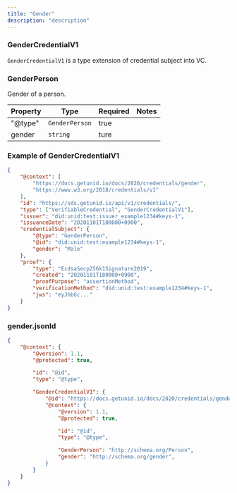 ```yaml
---
title: "Gender"
description: "description"
---
```


### GenderCredentialV1

`GenderCredentialV1` is a type extension of credential subject into VC.

### GenderPerson
Gender of a person.

| Property | Type | Required | Notes |
| ---- | ---- | ---- | ---- |
| "@type" | `GenderPerson` | true ||
| gender | `string` | ture ||

### Example of GenderCredentialV1

```json
{
    "@context": [
        "https://docs.getunid.io/docs/2020/credentials/gender",
        "https://www.w3.org/2018/credentials/v1"
    ],
    "id": "https://sds.getunid.io/api/v1/credentials/",
    "type": ["VerifiableCredential", "GenderCredentialV1"],
    "issuer": "did:unid:test:issuer_example1234#keys-1",
    "issuanceDate": "20201101T180000+0900",
    "credentialSubject": {
        "@type": "GenderPerson",
        "@id": "did:unid:test:example1234#keys-1",
        "gender": "Male"
    },
    "proof": {
        "type": "EcdsaSecp256k1Signature2019",
        "created": "20201101T180000+0900",
        "proofPurpose": "assertionMethod",
        "verificationMethod": "did:unid:test:example1234#keys-1",
        "jws": "eyJhbGc..."
    }
}
```

### gender.jsonld

```json
{
    "@context": {
        "@version": 1.1,
        "@protected": true,

        "id": "@id",
        "type": "@type",

        "GenderCredentialV1": {
            "@id": "https://docs.getunid.io/docs/2020/credentials/gender#GenderCredentialV1",
            "@context": {
                "@version": 1.1,
                "@protected": true,

                "id": "@id",
                "type": "@type",

                "GenderPerson": "http://schema.org/Person",
                "gender": "http://schema.org/gender",
            }
        }
    }
}
```

